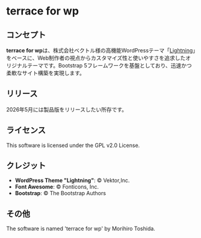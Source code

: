 # terrace for wp

## コンセプト
**terrace for wp**は、株式会社ベクトル様の高機能WordPressテーマ「[Lightning](https://lightning.nagoya/)」をベースに、Web制作者の視点からカスタマイズ性と使いやすさを追求したオリジナルテーマです。Bootstrap 5フレームワークを基盤としており、迅速かつ柔軟なサイト構築を実現します。

## リリース
2026年5月には製品版をリリースしたい所存です。

## ライセンス
This software is licensed under the GPL v2.0 License.

## クレジット
* **WordPress Theme "Lightning"**: © Vektor,Inc.
* **Font Awesome**: © Fonticons, Inc.
* **Bootstrap**: © The Bootstrap Authors

## その他
The software is named 'terrace for wp' by Morihiro Toshida.
